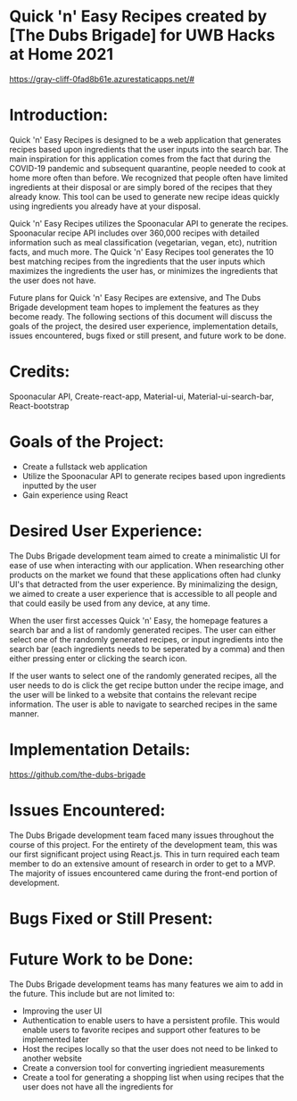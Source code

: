 # Quick 'n' Easy Recipes created by [The Dubs Brigade] for UWB Hacks at Home 2021

https://gray-cliff-0fad8b61e.azurestaticapps.net/#

# Introduction:

Quick 'n' Easy Recipes is designed to be a web application that generates recipes based upon ingredients that the user inputs into the search bar.  The main inspiration for this application comes from the fact that during the COVID-19 pandemic and subsequent quarantine, people needed to cook at home more often than before. We recognized that people often have limited ingredients at their disposal or are simply bored of the recipes that they already know. This tool can be used to generate new recipe ideas quickly using ingredients you already have at your disposal.

Quick 'n' Easy Recipes utilizes the Spoonacular API to generate the recipes. Spoonacular recipe API includes over 360,000 recipes with detailed information such as meal classification (vegetarian, vegan, etc), nutrition facts, and much more. The Quick 'n' Easy Recipes tool generates the 10 best matching recipes from the ingredients that the user inputs which maximizes the ingredients the user has, or minimizes the ingredients that the user does not have.

Future plans for Quick 'n' Easy Recipes are extensive, and The Dubs Brigade development team hopes to implement the features as they become ready. The following sections of this document will discuss the goals of the project, the desired user experience, implementation details, issues encountered, bugs fixed or still present, and future work to be done.

# Credits:
Spoonacular API,
Create-react-app,
Material-ui,
Material-ui-search-bar,
React-bootstrap

# Goals of the Project:

- Create a fullstack web application
- Utilize the Spoonacular API to generate recipes based upon ingredients inputted by the user
- Gain experience using React


# Desired User Experience:

The Dubs Brigade development team aimed to create a minimalistic UI for ease of use when interacting with our application.  When researching other products on the market we found that these applications often had clunky UI's that detracted from the user experience. By minimalizing the design, we aimed to create a user experience that is accessible to all people and that could easily be used from any device, at any time.

When the user first accesses Quick 'n' Easy, the homepage features a search bar and a list of randomly generated recipes. The user can either select one of the randomly generated recipes, or input ingredients into the search bar (each ingredients needs to be seperated by a comma) and then either pressing enter or clicking the search icon. 

If the user wants to select one of the randomly generated recipes, all the user needs to do is click the get recipe button under the recipe image, and the user will be linked to a website that contains the relevant recipe information. The user is able to navigate to searched recipes in the same manner.

# Implementation Details:

https://github.com/the-dubs-brigade


# Issues Encountered:

The Dubs Brigade development team faced many issues throughout the course of this project. For the entirety of the development team, this was our first significant project using React.js.  This in turn required each team member to do an extensive amount of research in order to get to a MVP. The majority of issues encountered came during the front-end portion of development.

# Bugs Fixed or Still Present:



# Future Work to be Done:

The Dubs Brigade development teams has many features we aim to add in the future. This include but are not limited to:

- Improving the user UI
- Authentication to enable users to have a persistent profile. This would enable users to favorite recipes and support other features to be implemented later
- Host the recipes locally so that the user does not need to be linked to another website
- Create a conversion tool for converting ingriedient measurements
- Create a tool for generating a shopping list when using recipes that the user does not have all the ingredients for
